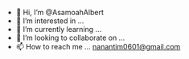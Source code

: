 - 👋 Hi, I’m @AsamoahAlbert
- 👀 I’m interested in ...
- 🌱 I’m currently learning ...
- 💞️ I’m looking to collaborate on ...
- 📫 How to reach me ... nanantim0601@gmail.com

<!---
AsamoahAlbert/AsamoahAlbert is a ✨ special ✨ repository because its `README.md` (this file) appears on your GitHub profile.
You can click the Preview link to take a look at your changes.
--->
